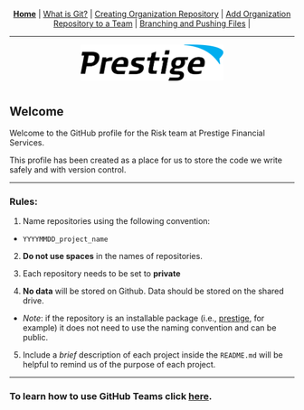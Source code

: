 <p align="center">
	<b><a href="README.md">Home</a></b> | 
	<a href="doc/what_is_git.md">What is Git?</a> |
	<a href="doc/creating_repo.md">Creating Organization Repository</a> |
	<a href="doc/add_repo_to_team.md">Add Organization Repository to a Team</a> |
	<a href="doc/branching_pushing.md">Branching and Pushing Files</a> |
</p>

---

<p align="center"><img src="./img/prestige_logo.png" alt="Prestige logo" width=50% height=50% /></p>

#

## Welcome

Welcome to the GitHub profile for the Risk team at Prestige Financial Services.

This profile has been created as a place for us to store the code we write safely and with version control.

---

### Rules:

1. Name repositories using the following convention:
* ```YYYYMMDD_project_name```

2. **Do not use spaces** in the names of repositories.

3. Each repository needs to be set to **private** 

4. **No data** will be stored on Github. Data should be stored on the shared drive.
* *Note*: if the repository is an installable package (i.e., [prestige](https://github.com/gopfsrisk/prestige), for example) it does not need to use the naming convention and can be public.

5. Include a *brief* description of each project inside the ```README.md``` will be helpful to remind us of the purpose of each project.

---

### To learn how to use GitHub Teams click [here](doc/getting_started.md).






